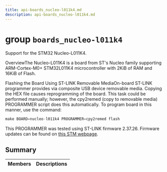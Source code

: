 ```yaml
---
title: api-boards_nucleo-l011k4.md
description: api-boards_nucleo-l011k4.md
---
```

# group `boards_nucleo-l011k4` 

Support for the STM32 Nucleo-L011K4.

OverviewThe Nucleo-L011K4 is a board from ST's Nucleo family supporting ARM-Cortex-M0+ STM32L011K4 microcontroller with 2KiB of RAM and 16KiB of Flash.

Flashing the Board Using ST-LINK Removable MediaOn-board ST-LINK programmer provides via composite USB device removable media. Copying the HEX file causes reprogramming of the board. This task could be performed manually; however, the cpy2remed (copy to removable media) PROGRAMMER script does this automatically. To program board in this manner, use the command: 
```cpp
make BOARD=nucleo-l011k4 PROGRAMMER=cpy2remed flash
```
This PROGRAMMER was tested using ST-LINK firmware 2.37.26. Firmware updates can be found on [this STM webpage](https://www.st.com/en/development-tools/stsw-link007.html).

## Summary

 Members                        | Descriptions                                
--------------------------------|---------------------------------------------

